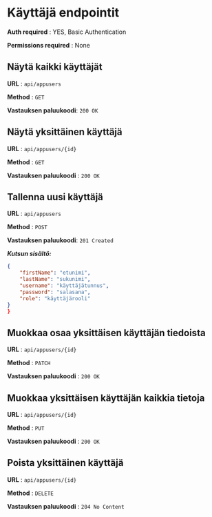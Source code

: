 # Käyttäjä endpointit
**Auth required** : YES, Basic Authentication

**Permissions required** : None

## Näytä kaikki käyttäjät

**URL** : `api/appusers`

**Method** : `GET`

**Vastauksen paluukoodi**: `200 OK`

## Näytä yksittäinen käyttäjä

**URL** : `api/appusers/{id}`

**Method** : `GET`

**Vastauksen paluukoodi** : `200 OK`

## Tallenna uusi käyttäjä

**URL** : `api/appusers`

**Method** : `POST`

**Vastauksen paluukoodi**: `201 Created`

***Kutsun sisältö:***
```json
{
    "firstName": "etunimi",
    "lastName": "sukunimi",
    "username": "käyttäjätunnus",
    "password": "salasana",
    "role": "käyttäjärooli"
}
}
```

## Muokkaa osaa yksittäisen käyttäjän tiedoista
**URL** : `api/appusers/{id}`

**Method** : `PATCH`

**Vastauksen paluukoodi** : `200 OK`

## Muokkaa yksittäisen käyttäjän kaikkia tietoja

**URL** : `api/appusers/{id}`

**Method** : `PUT`

**Vastauksen paluukoodi** : `200 OK`

## Poista yksittäinen käyttäjä 
**URL** : `api/appusers/{id}`

**Method** : `DELETE`

**Vastauksen paluukoodi** : `204 No Content`
